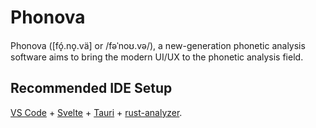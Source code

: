 # Phonova

Phonova (\[fó̞.no̞.vä\] or /fəˈnoʊ.və/), a new-generation phonetic analysis software aims to bring the modern UI/UX to the phonetic analysis field.

## Recommended IDE Setup

[VS Code](https://code.visualstudio.com/) + [Svelte](https://marketplace.visualstudio.com/items?itemName=svelte.svelte-vscode) + [Tauri](https://marketplace.visualstudio.com/items?itemName=tauri-apps.tauri-vscode) + [rust-analyzer](https://marketplace.visualstudio.com/items?itemName=rust-lang.rust-analyzer).
